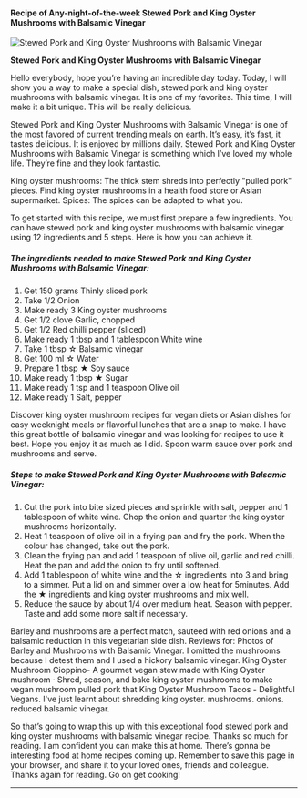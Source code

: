             

#### Recipe of Any-night-of-the-week Stewed Pork and King Oyster Mushrooms with Balsamic Vinegar

![Stewed Pork and King Oyster Mushrooms with Balsamic Vinegar](https://img-global.cpcdn.com/recipes/5439316059750400/751x532cq70/stewed-pork-and-king-oyster-mushrooms-with-balsamic-vinegar-recipe-main-photo.jpg)

**Stewed Pork and King Oyster Mushrooms with Balsamic Vinegar**

Hello everybody, hope you’re having an incredible day today. Today, I will show you a way to make a special dish, stewed pork and king oyster mushrooms with balsamic vinegar. It is one of my favorites. This time, I will make it a bit unique. This will be really delicious.

Stewed Pork and King Oyster Mushrooms with Balsamic Vinegar is one of the most favored of current trending meals on earth. It’s easy, it’s fast, it tastes delicious. It is enjoyed by millions daily. Stewed Pork and King Oyster Mushrooms with Balsamic Vinegar is something which I’ve loved my whole life. They’re fine and they look fantastic.

King oyster mushrooms: The thick stem shreds into perfectly "pulled pork" pieces. Find king oyster mushrooms in a health food store or Asian supermarket. Spices: The spices can be adapted to what you.

To get started with this recipe, we must first prepare a few ingredients. You can have stewed pork and king oyster mushrooms with balsamic vinegar using 12 ingredients and 5 steps. Here is how you can achieve it.

##### The ingredients needed to make Stewed Pork and King Oyster Mushrooms with Balsamic Vinegar:

1.  Get 150 grams Thinly sliced pork
2.  Take 1/2 Onion
3.  Make ready 3 King oyster mushrooms
4.  Get 1/2 clove Garlic, chopped
5.  Get 1/2 Red chilli pepper (sliced)
6.  Make ready 1 tbsp and 1 tablespoon White wine
7.  Take 1 tbsp ☆ Balsamic vinegar
8.  Get 100 ml ☆ Water
9.  Prepare 1 tbsp ★ Soy sauce
10.  Make ready 1 tbsp ★ Sugar
11.  Make ready 1 tsp and 1 teaspoon Olive oil
12.  Make ready 1 Salt, pepper

Discover king oyster mushroom recipes for vegan diets or Asian dishes for easy weeknight meals or flavorful lunches that are a snap to make. I have this great bottle of balsamic vinegar and was looking for recipes to use it best. Hope you enjoy it as much as I did. Spoon warm sauce over pork and mushrooms and serve.

##### Steps to make Stewed Pork and King Oyster Mushrooms with Balsamic Vinegar:

1.  Cut the pork into bite sized pieces and sprinkle with salt, pepper and 1 tablespoon of white wine. Chop the onion and quarter the king oyster mushrooms horizontally.
2.  Heat 1 teaspoon of olive oil in a frying pan and fry the pork. When the colour has changed, take out the pork.
3.  Clean the frying pan and add 1 teaspoon of olive oil, garlic and red chilli. Heat the pan and add the onion to fry until softened.
4.  Add 1 tablespoon of white wine and the ☆ ingredients into 3 and bring to a simmer. Put a lid on and simmer over a low heat for 5minutes. Add the ★ ingredients and king oyster mushrooms and mix well.
5.  Reduce the sauce by about 1/4 over medium heat. Season with pepper. Taste and add some more salt if necessary.

Barley and mushrooms are a perfect match, sauteed with red onions and a balsamic reduction in this vegetarian side dish. Reviews for: Photos of Barley and Mushrooms with Balsamic Vinegar. I omitted the mushrooms because I detest them and I used a hickory balsamic vinegar. King Oyster Mushroom Cioppino- A gourmet vegan stew made with King Oyster mushroom · Shred, season, and bake king oyster mushrooms to make vegan mushroom pulled pork that King Oyster Mushroom Tacos - Delightful Vegans. I've just learnt about shredding king oyster. mushrooms. onions. reduced balsamic vinegar.

So that’s going to wrap this up with this exceptional food stewed pork and king oyster mushrooms with balsamic vinegar recipe. Thanks so much for reading. I am confident you can make this at home. There’s gonna be interesting food at home recipes coming up. Remember to save this page in your browser, and share it to your loved ones, friends and colleague. Thanks again for reading. Go on get cooking!

* * *